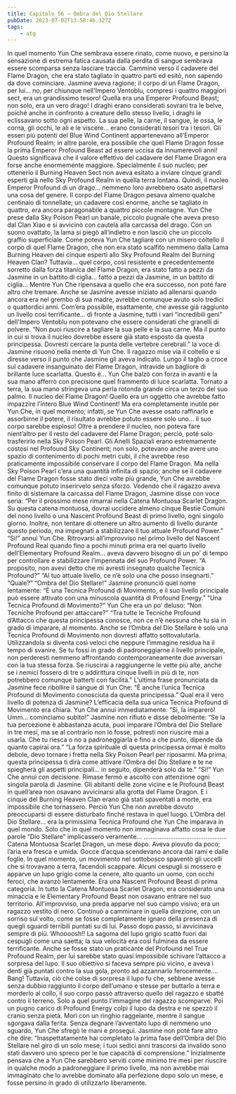```yaml
---
title: Capitolo 56 – Ombra del Dio Stellare
pubDate: 2023-07-02T13:58:46.327Z
tags:
    - atg
---
```


In quel momento Yun Che sembrava essere rinato, come nuovo, e persino la sensazione di estrema fatica causata dalla perdita di sangue sembrava essere scomparsa senza lasciare traccia.
Camminò verso il cadavere del Flame Dragon, che era stato tagliato in quattro parti ed esitò, non sapendo da dove cominciare.
Jasmine aveva ragione; il corpo di un Flame Dragon, per lui… no, per chiunque nell'Impero Ventoblu, compresi i quattro maggiori sect, era un grandissimo tesoro!
Quella era una Emperor Profound Beast; non solo, era un vero drago! I draghi erano considerati sovrani tra le belve, poiché anche in confronto a creature dello stesso livello, i draghi le eclissavano sotto ogni aspetto. La sua pelle, la carne, il sangue, le ossa, le corna, gli occhi, le ali e le viscere… erano considerati tesori tra i tesori. Gli esseri più potenti del Blue Wind Continent appartenevano all’Emperor Profound Realm; in altre parole, era possibile che quel Flame Dragon fosse la prima Emperor Profound Beast ad essere uccisa da innumerevoli anni! Questo significava che il valore effettivo del cadavere del Flame Dragon era forse anche enormemente maggiore.
Specialmente il suo nucleo; per ottenerlo il Burning Heaven Sect non aveva esitato a inviare cinque grandi esperti già nello Sky Profound Realm in quella terra lontana. Quindi, il nucleo Emperor Profound di un drago… nemmeno loro avrebbero osato aspettarsi una cosa del genere.
Il corpo del Flame Dragon pesava almeno qualche centinaio di tonnellate; un cadavere così enorme, anche se tagliato in quattro, era ancora paragonabile a quattro piccole montagne. Yun Che prese dalla Sky Poison Pearl un banale, piccolo pugnale che aveva preso dal Clan Xiao e si avvicinò con cautela alla carcassa del drago. Con un suono ovattato, la lama si piegò all’indietro e non lasciò che un piccolo graffio superficiale.
Come poteva Yun Che tagliare con un misero coltello il corpo di quel Flame Dragon, che non era stato scalfito nemmeno dalla Lama Burning Heaven dei cinque esperti allo Sky Profound Realm del Burning Heaven Clan?
Tuttavia… quel corpo, così resistente e precedentemente sorretto dalla forza titanica del Flame Dragon, era stato fatto a pezzi da Jasmine in un battito di ciglia… fatto a pezzi da Jasmine, in un battito di ciglia… Mentre Yun Che ripensava a quello che era successo, non poté fare altro che tremare. Anche se Jasmine avesse iniziato ad allenarsi quando ancora era nel grembo di sua madre, avrebbe comunque avuto solo tredici o quattordici anni. Com’era possibile, esattamente, che avesse già raggiunto un livello così terrificante… di fronte a Jasmine, tutti i vari “incredibili geni” dell'Impero Ventoblu non potevano che essere considerati che granelli di polvere.
“Non puoi riuscire a tagliare la sua pelle e la sua carne. Ma il punto in cui si trova il nucleo dovrebbe essere già stato esposto da questa principessa. Dovresti cercare la punta delle vertebre cerebrali.” la voce di Jasmine risuonò nella mente di Yun Che.
Il ragazzo mise via il coltello e si diresse verso il punto che Jasmine gli aveva indicato. Lungo il taglio a croce sul cadavere insanguinato del Flame Dragon, intravide un bagliore di brillante luce scarlatta.
Questo è…
Yun Che balzò con forza in avanti e la sua mano afferrò con precisione quel frammento di luce scarlatta. Tornato a terra, la sua mano stringeva una perla rotonda grande circa un terzo del suo palmo.
Il nucleo del Flame Dragon!
Quello era un oggetto che avrebbe fatto impazzire l’intero Blue Wind Continent!
Ma era completamente inutile per Yun Che, in quel momento; infatti, se Yun Che avesse osato raffinarlo e assorbirne il potere, il risultato avrebbe potuto essere solo uno… il suo corpo sarebbe esploso!
Oltre a prendere il nucleo, non poteva fare nient’altro per il resto del cadavere del Flame Dragon; perciò, poté solo trasferirlo nella Sky Poison Pearl. Gli Anelli Spaziali erano estremamente costosi nel Profound Sky Continent; non solo, potevano anche avere uno spazio di contenimento di pochi metri cubi, il che avrebbe reso praticamente impossibile conservare il corpo del Flame Dragon. Ma nella Sky Poison Pearl c’era una quantità infinita di spazio; anche se il cadavere del Flame Dragon fosse stato dieci volte più grande, Yun Che avrebbe comunque potuto inserirvelo senza sforzo.
Vedendo che il ragazzo aveva finito di sistemare la carcassa del Flame Dragon, Jasmine disse con voce seria: “Per il prossimo mese rimarrai nella Catena Montuosa Scarlet Dragon. Su questa catena montuosa, dovrai uccidere almeno cinque Bestie Comuni del nono livello o una Nascent Profound Beast di primo livello, ogni singolo giorno. Inoltre, non tentare di ottenere un altro aumento di livello durante questo periodo, ma impegnati a stabilizzare il tuo attuale Profound Power.”
“Sì!” annuì Yun Che. Ritrovarsi all’improvviso nel primo livello del Nascent Profound Real quando fino a pochi minuti prima era nel quarto livello dell’Elementary Profound Realm… aveva davvero bisogno di un po’ di tempo per controllare e stabilizzare l’impennata del suo Profound Power. “A proposito, non avevi detto che mi avresti insegnato qualche Tecnica Profound?”
“Al tuo attuale livello, ce n’è solo una che posso insegnarti.”
“Quale?”
“Ombra del Dio Stellare!” Jasmine pronunciò quel nome lentamente: “È una Tecnica Profound di Movimento, e il suo livello principale può essere attivato con una minuscola quantità di Profound Energy.”
“Una Tecnica Profound di Movimento?” Yun Che era un po’ deluso: “Non Tecniche Profound per attaccare?”
“Tra tutte le Tecniche Profound d’Attacco che questa principessa conosce, non ce n’è nessuna che tu sia in grado di imparare, al momento. Anche se l’Ombra del Dio Stellare è solo una Tecnica Profound di Movimento non dovresti affatto sottovalutarla. Utilizzandola si diventa così veloci che neppure l’immagine residua ha il tempo di svanire. Se tu fossi in grado di padroneggiarne il livello principale, non perderesti nemmeno affrontando contemporaneamente due avversari con la tua stessa forza. Se riuscirai a raggiungerne le vette più alte, anche se i nemici fossero di tre o addirittura cinque livelli in più di te, non potrebbero comunque batterti con facilità.”
L’ultima frase pronunciata da Jasmine fece ribollire il sangue di Yun Che: “È anche l’unica Tecnica Profound di Movimento conosciuta da questa principessa.”
Qual era il vero livello di potenza di Jasmine? L’efficacia della sua unica Tecnica Profound di Movimento era chiara. Yun Che annuì immediatamente: “Sì, la imparerò! Umm… cominciamo subito!”
Jasmine non rifiutò e disse debolmente: “Se la tua percezione è abbastanza acuta, puoi imparare l’Ombra del Dio Stellare in tre mesi, ma se al contrario non lo fosse, potresti non riuscire mai a usarla. Che tu riesca o no a padroneggiarla e fino a che punto, dipende da quanto capirai ora.”
“La forza spirituale di questa principessa ormai è molto debole, devo tornare i fretta nella Sky Poison Pearl per riposarmi. Ma prima, questa principessa ti dirà come attivare l’Ombra del Dio Stellare e te ne spiegherà gli aspetti principali… in seguito, dipenderà solo da te.”
“Sì!” Yun Che annuì con decisione. Rimase fermò e ascoltò con attenzione ogni singola parola di Jasmine. Gli abitanti delle zone vicine e le Profound Beast in quell’area non osavano avvicinarsi alla grotta del Flame Dragon. E i cinque del Burning Heaven Clan erano già stati spaventati a morte, era impossibile che tornassero. Perciò Yun Che non avrebbe dovuto preoccuparsi di essere disturbato finché restava in quel luogo.
L’Ombra del Dio Stellare… era la primissima Tecnica Profound che Yun Che imparava in quel mondo. Solo che in quel momento non immaginava affatto cosa le due parole “Dio Stellare” implicassero veramente…
………………………………………..
Catena Montuosa Scarlet Dragon, un mese dopo.
Aveva piovuto da poco; l’aria era fresca e umida. Gocce d’acqua scendevano ancora dai rami e dalle foglie. In quel momento, un movimento nel sottobosco spaventò gli uccelli che si trovavano a terra, facendoli scappare. Alcuni cespugli si mossero e apparve un lupo grigio come la cenere, alto quanto un uomo, con occhi feroci, che avanzò lentamente.
Era una Nascent Profound Beast di prima categoria. In tutto la Catena Montuosa Scarlet Dragon, era considerato una minaccia e le Elementary Profound Beast non osavano entrare nel suo territorio.
All’improvviso, una preda apparve nel suo campo visivo; era un ragazzo vestito di nero. Continuò a camminare in quella direzione, con un sorriso sul volto, come se fosse completamente ignaro della presenza di quegli sguardi terribili puntati su di lui. Passo dopo passo, si avvicinava sempre di più.
Whoooosh!!
La sagoma del lupo grigio scattò fuori dai cespugli come una saetta; la sua velocità era così fulminea da essere terrificante. Anche se fosse stato un praticante del Profound nel True Profound Realm, per lui sarebbe stato quasi impossibile schivare l’attacco a sorpresa del lupo. Il suo obiettivo si faceva sempre più vicino, e aveva i denti già puntati contro la sua gola, pronto ad azzannarlo ferocemente….
Bang!
Tuttavia, ciò che colse di sorpresa il lupo fu che, sebbene avesse senza dubbio raggiunto il corpo dell’umano e stesse per buttarlo a terra e morderlo al collo, il suo corpo passò attraverso quello del ragazzo e sbatté contro il terreno.
Solo a quel punto l’immagine del ragazzo scomparve. Poi un pugno carico di Profound Energy colpì il lupo da destra e ne spezzò il cranio senza pietà. Morì con un ringhio raggelante, mentre il sangue sgorgava dalla ferita.
Senza degnare l’avventato lupo di nemmeno uno sguardo, Yun Che sfregò le mani e proseguì.
Jasmine non poté fare altro che dire: “Inaspettatamente hai completato la prima fase dell’Ombra del Dio Stellare nel giro di un solo mese; i tuoi sedici anni trascorsi da invalido sono stati davvero uno spreco per le tue capacità di comprensione.” Inizialmente pensava che a Yun Che sarebbero serviti come minimo tre mesi per riuscire in qualche modo a padroneggiare il primo livello, ma non avrebbe mai immaginato che lo avrebbe dominato alla perfezione dopo solo un mese, e fosse persino in grado di utilizzarlo liberamente.


